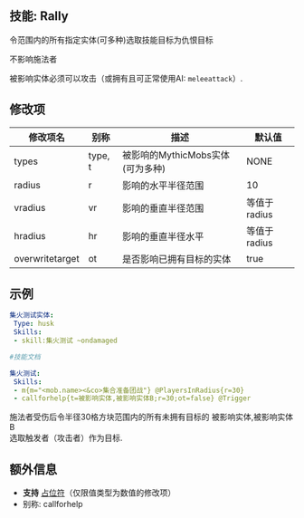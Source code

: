 技能: Rally
--------------------------

令范围内的所有指定实体(可多种)选取技能目标为仇恨目标  

不影响施法者

被影响实体必须可以攻击（或拥有且可正常使用AI: `meleeattack`）.  

修改项
----------

| 修改项名 | 别称    | 描述                                                                                                    | 默认值 |
|-----------|------------|----------------------------------------------------------------------------------------------------------------|---------------|
| types           | type, t | 被影响的MythicMobs实体(可为多种) | NONE          |
| radius          | r       | 影响的水平半径范围                                                              | 10            |
| vradius         | vr      | 影响的垂直半径范围                                                                 | 等值于radius        |
| hradius         | hr      | 影响的垂直半径水平                                                               | 等值于radius        |
| overwritetarget | ot      | 是否影响已拥有目标的实体  | true          |

示例
--------

```yaml
集火测试实体:
 Type: husk
 Skills:
 - skill:集火测试 ~ondamaged

#技能文档

集火测试:
 Skills:
 - m{m="<mob.name><&co>集合准备团战"} @PlayersInRadius{r=30}
 - callforhelp{t=被影响实体,被影响实体B;r=30;ot=false} @Trigger
```
施法者受伤后令半径30格方块范围内的所有未拥有目标的 被影响实体,被影响实体B  
选取触发者（攻击者）作为目标.

额外信息
-------

- **支持** [占位符](/技能/占位符)（仅限值类型为数值的修改项）
- 别称: callforhelp